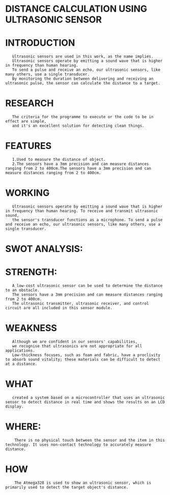 
# DISTANCE CALCULATION USING ULTRASONIC SENSOR

# INTRODUCTION
       Ultrasonic sensors are used in this work, as the name implies. 
       Ultrasonic sensors operate by emitting a sound wave that is higher in frequency than human hearing. 
       To send a pulse and receive an echo, our ultrasonic sensors, like many others, use a single transducer.
       By monitoring the duration between delivering and receiving an ultrasonic pulse, the sensor can calculate the distance to a target.
# RESEARCH
       The criteria for the programme to execute or the code to be in effect are simple, 
       and it's an excellent solution for detecting clean things.
# FEATURES
       1.Used to measure the distance of object.
       2.The sensors have a 3mm precision and can measure distances ranging from 2 to 400cm.The sensors have a 3mm precision and can measure distances ranging from 2 to 400cm.
# WORKING
       Ultrasonic sensors operate by emitting a sound wave that is higher in frequency than human hearing. To receive and transmit ultrasonic sound,
       the sensor's transducer functions as a microphone. To send a pulse and receive an echo, our ultrasonic sensors, like many others, use a single transducer.
# SWOT ANALYSIS:
# STRENGTH:
       A low-cost ultrasonic sensor can be used to determine the distance to an obstacle. 
       The sensors have a 3mm precision and can measure distances ranging from 2 to 400cm. 
       The ultrasonic transmitter, ultrasonic receiver, and control circuit are all included in this sensor module.

 # WEAKNESS
       Although we are confident in our sensors' capabilities, 
       we recognise that ultrasonics are not appropriate for all applications.
       Low-thickness focuses, such as foam and fabric, have a proclivity to absorb sound vitality; these materials can be difficult to detect at a distance.           
 # WHAT
       created a system based on a microcontroller that uses an ultrasonic sensor to detect distance in real time and shows the results on an LCD display.
 # WHERE:
        There is no physical touch between the sensor and the item in this technology. It uses non-contact technology to accurately measure distance.      
 # HOW
        The Atmega328 is used to show an ultrasonic sensor, which is primarily used to detect the target object's distance.             